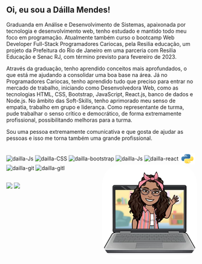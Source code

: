 ## Oi, eu sou a Dáilla Mendes!

Graduanda em Análise e Desenvolvimento de Sistemas, apaixonada por tecnologia e desenvolvimento web, tenho estudado e mantido todo meu foco em programação.
Atualmente também curso o bootcamp Web Developer Full-Stack Programadores Cariocas, pela Resilia educação, um projeto da Prefeitura do Rio de Janeiro em uma parceria com Resilia Educação e Senac RJ, com término previsto para fevereiro de 2023.

Através da graduação, tenho aprendido conceitos mais aprofundados, o que está me ajudando a  consolidar uma boa base na área. Já no Programadores Cariocas, tenho aprendido tudo que preciso para entrar no mercado de trabalho, iniciando como Desenvolvedora Web, como as tecnologias HTML, CSS, Bootstrap, JavaScript, React.js, banco de dados e Node.js. No âmbito das Soft-Skills, tenho aprimorado meu senso de empatia, trabalho em grupo e liderança. Como representante de turma, pude trabalhar  o senso crítico e democrático, de forma extremamente profissional, possibilitando melhoras para a turma.

Sou uma pessoa extremamente comunicativa e que gosta de ajudar as pessoas e isso me torna também uma grande profissional.




<div style="display: inline_block"><br>
  <img align="center" alt="dailla-Js" height="30" width="40" src="https://cdn.jsdelivr.net/gh/devicons/devicon/icons/html5/html5-original-wordmark.svg">
  <img align="center" alt="dailla-CSS" height="30" width="40" src="https://cdn.jsdelivr.net/gh/devicons/devicon/icons/css3/css3-original-wordmark.svg">
  <img align="center" alt="dailla-bootstrap" height="30" width="40" src="https://cdn.jsdelivr.net/gh/devicons/devicon/icons/bootstrap/bootstrap-original-wordmark.svg">
   <img align="center" alt="dailla-Js" height="30" width="40" src="https://cdn.jsdelivr.net/gh/devicons/devicon/icons/javascript/javascript-original.svg">
    <img align="center" alt="dailla-react" height="30" width="40" src="https://cdn.jsdelivr.net/gh/devicons/devicon/icons/react/react-original.svg">
  <img align="center" alt="dailla-Python" height="30" width="40" src="https://raw.githubusercontent.com/devicons/devicon/master/icons/python/python-original.svg">
  <img align="center" alt="dailla-git" height="30" width="40" src="https://cdn.jsdelivr.net/gh/devicons/devicon/icons/git/git-original.svg">
  <img align="center" alt="dailla-gitl" height="30" width="40" src="https://cdn.jsdelivr.net/gh/devicons/devicon/icons/gitlab/gitlab-original.svg">
  <img align="right" alt="dailla-pic" height="250" style="border-radius:50px;" src="./img/cdcacdb3-bcce-444f-b670-7bfc20c4a73b.jpg">
</div>
 
  ##
 
<div> 
 
  <a href="https://instagram.com/daillamendes" target="_blank"><img src="https://img.shields.io/badge/-Instagram-%23E4405F?style=for-the-badge&logo=instagram&logoColor=white" target="_blank"></a>
  <a href="https://www.linkedin.com/in/daillamendes" target="_blank"><img src="https://img.shields.io/badge/-LinkedIn-%230077B5?style=for-the-badge&logo=linkedin&logoColor=white" target="_blank"></a> 
  
</div>
